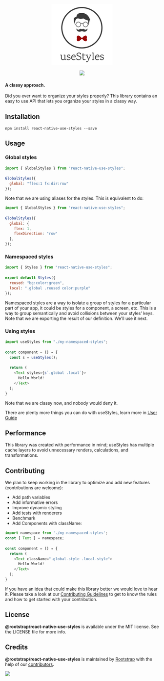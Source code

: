 <p align="center"><img src="resources/logo.png" /></p>

<p align="center">
  <img src="https://img.shields.io/github/license/Naereen/StrapDown.js.svg" />
<p>

#### A classy approach.

Did you ever want to organize your styles properly? This library contains an easy to use API that lets you organize your styles in a classy way.

## Installation

```
npm install react-native-use-styles --save
```

## Usage

### Global styles

```js
import { GlobalStyles } from "react-native-use-styles";

GlobalStyles({
  global: "flex:1 fx:dir:row"
});
```

Note that we are using aliases for the styles. This is equivalent to do:

```js
import { GlobalStyles } from "react-native-use-styles";

GlobalStyles({
  global: {
    flex: 1,
    flexDirection: "row"
  },
});
```

### Namespaced styles

```js
import { Styles } from "react-native-use-styles";

export default Styles({
  reused: "bg:color:green",
  local: ".global .reused color:purple"
});
```

Namespaced styles are a way to isolate a group of styles for a particular part of your app, it could be styles for a component, a screen, etc. This is a way to group semantically and avoid collisions between your styles' keys. Note that we are exporting the result of our definition. We'll use it next.

### Using styles

```js
import useStyles from "./my-namespaced-styles";

const component = () ⇒ {
  const s = useStyles();

  return (
    <Text styles={s`.global .local`}>
      Hello World!
    </Text>
  );
}
```

Note that we are classy now, and nobody would deny it.

There are plenty more things you can do with useStyles, learn more in [User Guide](USER_GUIDE.md)

## Performance

This library was created with performance in mind; useStyles has multiple cache layers to avoid unnecessary renders, calculations, and transformations.

## Contributing

We plan to keep working in the library to optimize and add new features (contributions are welcome):

- Add path variables
- Add informative errors
- Improve dynamic styling
- Add tests with renderers
- Benchmark
- Add Components with className:
```js
import namespace from './my-namespaced-styles';
const { Text } = namespace;

const component = () ⇒ {
  return (
    <Text className=".global-style .local-style">
      Hello World!
    </Text>
  );
}
```

If you have an idea that could make this library better we would love to hear it. Please take a look at our [Contributing Guidelines](CONTRIBUTING.md) to get to know the rules and how to get started with your contribution.

## License

**@rootstrap/react-native-use-styles** is available under the MIT license. See the LICENSE file for more info.

## Credits

**@rootstrap/react-native-use-styles** is maintained by [Rootstrap](http://www.rootstrap.com) with the help of our [contributors](https://github.com/rootstrap/react-native-use-styles/contributors).

[<img src="https://s3-us-west-1.amazonaws.com/rootstrap.com/img/rs.png" width="100"/>](http://www.rootstrap.com)

